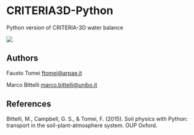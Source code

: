 # CRITERIA3D-Python
Python version of CRITERIA-3D water balance

![](https://github.com/ftomei/CRITERIA3D-Python/blob/main/img/criteria3d.png)

## Authors
Fausto Tomei    <ftomei@arpae.it>

Marco Bittelli  <marco.bittelli@unibo.it>

## References
Bittelli, M., Campbell, G. S., & Tomei, F. (2015). Soil physics with Python: transport in the soil-plant-atmosphere system. OUP Oxford.
